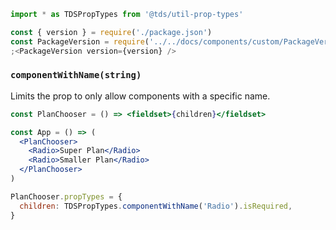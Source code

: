 ```js static
import * as TDSPropTypes from '@tds/util-prop-types'
```

```jsx noeditor
const { version } = require('./package.json')
const PackageVersion = require('../../docs/components/custom/PackageVersion/PackageVersion').default
;<PackageVersion version={version} />
```

### `componentWithName(string)`

Limits the prop to only allow components with a specific name.

```jsx noeditor static
const PlanChooser = () => <fieldset>{children}</fieldset>

const App = () => (
  <PlanChooser>
    <Radio>Super Plan</Radio>
    <Radio>Smaller Plan</Radio>
  </PlanChooser>
)

PlanChooser.propTypes = {
  children: TDSPropTypes.componentWithName('Radio').isRequired,
}
```
